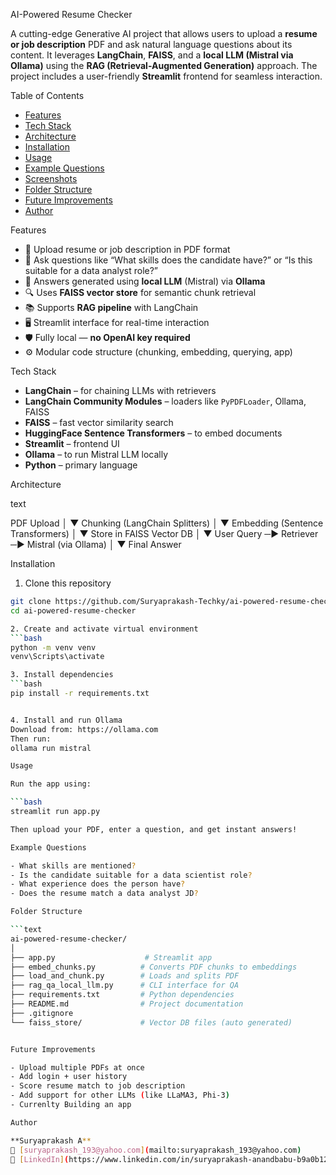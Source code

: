 
AI-Powered Resume Checker

A cutting-edge Generative AI project that allows users to upload a **resume or job description** PDF and ask natural language questions about its content. It leverages **LangChain**, **FAISS**, and a **local LLM (Mistral via Ollama)** using the **RAG (Retrieval-Augmented Generation)** approach. The project includes a user-friendly **Streamlit** frontend for seamless interaction.

Table of Contents

- [Features](#-features)
- [Tech Stack](#-tech-stack)
- [Architecture](#-architecture)
- [Installation](#-installation)
- [Usage](#-usage)
- [Example Questions](#-example-questions)
- [Screenshots](#-screenshots)
- [Folder Structure](#-folder-structure)
- [Future Improvements](#-future-improvements)
- [Author](#-author)

Features

- 📄 Upload resume or job description in PDF format
- 🧠 Ask questions like “What skills does the candidate have?” or “Is this suitable for a data analyst role?”
- 💬 Answers generated using **local LLM** (Mistral) via **Ollama**
- 🔍 Uses **FAISS vector store** for semantic chunk retrieval
- 📚 Supports **RAG pipeline** with LangChain
- 🖥️ Streamlit interface for real-time interaction
- 🛡️ Fully local — **no OpenAI key required**
- ⚙️ Modular code structure (chunking, embedding, querying, app)


Tech Stack

- **LangChain** – for chaining LLMs with retrievers
- **LangChain Community Modules** – loaders like `PyPDFLoader`, Ollama, FAISS
- **FAISS** – fast vector similarity search
- **HuggingFace Sentence Transformers** – to embed documents
- **Streamlit** – frontend UI
- **Ollama** – to run Mistral LLM locally
- **Python** – primary language


Architecture

text

PDF Upload
   │
   ▼
Chunking (LangChain Splitters)
   │
   ▼
Embedding (Sentence Transformers)
   │
   ▼
Store in FAISS Vector DB
   │
   ▼
User Query ─► Retriever ─► Mistral (via Ollama)
                   │
                   ▼
              Final Answer


Installation

1. Clone this repository
```bash
git clone https://github.com/Suryaprakash-Techky/ai-powered-resume-checker.git
cd ai-powered-resume-checker

2. Create and activate virtual environment
```bash
python -m venv venv
venv\Scripts\activate 

3. Install dependencies
```bash
pip install -r requirements.txt


4. Install and run Ollama
Download from: https://ollama.com  
Then run:
ollama run mistral

Usage

Run the app using:

```bash
streamlit run app.py

Then upload your PDF, enter a question, and get instant answers!

Example Questions

- What skills are mentioned?
- Is the candidate suitable for a data scientist role?
- What experience does the person have?
- Does the resume match a data analyst JD?

Folder Structure

```text
ai-powered-resume-checker/
│
├── app.py                    # Streamlit app
├── embed_chunks.py          # Converts PDF chunks to embeddings
├── load_and_chunk.py        # Loads and splits PDF
├── rag_qa_local_llm.py      # CLI interface for QA
├── requirements.txt         # Python dependencies
├── README.md                # Project documentation
├── .gitignore
└── faiss_store/             # Vector DB files (auto generated)


Future Improvements

- Upload multiple PDFs at once
- Add login + user history
- Score resume match to job description
- Add support for other LLMs (like LLaMA3, Phi-3)
- Currenlty Building an app 

Author

**Suryaprakash A**  
📧 [suryaprakash_193@yahoo.com](mailto:suryaprakash_193@yahoo.com)  
🔗 [LinkedIn](https://www.linkedin.com/in/suryaprakash-anandbabu-b9a0b1266/)




